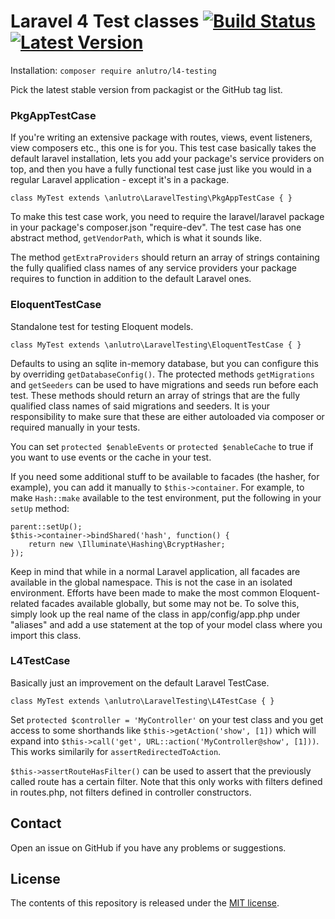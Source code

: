 # Laravel 4 Test classes [![Build Status](https://travis-ci.org/anlutro/laravel-testing.png?branch=master)](https://travis-ci.org/anlutro/laravel-testing) [![Latest Version](http://img.shields.io/github/tag/anlutro/laravel-testing.svg)](https://github.com/anlutro/laravel-testing/releases)
Installation: `composer require anlutro/l4-testing`

Pick the latest stable version from packagist or the GitHub tag list.

### PkgAppTestCase
If you're writing an extensive package with routes, views, event listeners, view composers etc., this one is for you. This test case basically takes the default laravel installation, lets you add your package's service providers on top, and then you have a fully functional test case just like you would in a regular Laravel application - except it's in a package.

    class MyTest extends \anlutro\LaravelTesting\PkgAppTestCase { }

To make this test case work, you need to require the laravel/laravel package in your package's composer.json "require-dev". The test case has one abstract method, `getVendorPath`, which is what it sounds like.

The method `getExtraProviders` should return an array of strings containing the fully qualified class names of any service providers your package requires to function in addition to the default Laravel ones.

### EloquentTestCase
Standalone test for testing Eloquent models.

    class MyTest extends \anlutro\LaravelTesting\EloquentTestCase { }

Defaults to using an sqlite in-memory database, but you can configure this by overriding `getDatabaseConfig()`. The protected methods `getMigrations` and `getSeeders` can be used to have migrations and seeds run before each test. These methods should return an array of strings that are the fully qualified class names of said migrations and seeders. It is your responsibility to make sure that these are either autoloaded via composer or required manually in your tests.

You can set `protected $enableEvents` or `protected $enableCache` to true if you want to use events or the cache in your test.

If you need some additional stuff to be available to facades (the hasher, for example), you can add it manually to `$this->container`. For example, to make `Hash::make` available to the test environment, put the following in your `setUp` method:

    parent::setUp();
    $this->container->bindShared('hash', function() {
        return new \Illuminate\Hashing\BcryptHasher;
    });

Keep in mind that while in a normal Laravel application, all facades are available in the global namespace. This is not the case in an isolated environment. Efforts have been made to make the most common Eloquent-related facades available globally, but some may not be. To solve this, simply look up the real name of the class in app/config/app.php under "aliases" and add a use statement at the top of your model class where you import this class.

### L4TestCase
Basically just an improvement on the default Laravel TestCase.

    class MyTest extends \anlutro\LaravelTesting\L4TestCase { }

Set `protected $controller = 'MyController'` on your test class and you get access to some shorthands like `$this->getAction('show', [1])` which will expand into `$this->call('get', URL::action('MyController@show', [1]))`. This works similarily for `assertRedirectedToAction`.

`$this->assertRouteHasFilter()` can be used to assert that the previously called route has a certain filter. Note that this only works with filters defined in routes.php, not filters defined in controller constructors.

## Contact
Open an issue on GitHub if you have any problems or suggestions.

## License
The contents of this repository is released under the [MIT license](http://opensource.org/licenses/MIT).